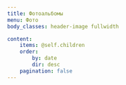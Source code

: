 ```yaml
---
title: Фотоальбомы
menu: Фото
body_classes: header-image fullwidth

content:
    items: @self.children
    order:
        by: date
        dir: desc
    pagination: false
---
```

